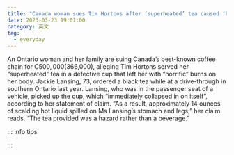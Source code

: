 ```yaml
---
title: "Canada woman sues Tim Hortons after ‘superheated’ tea caused ‘horrific’ burns"
date: 2023-03-23 19:01:00
category: 英文
tag:
  - everyday
---
```


An Ontario woman and her family are suing Canada’s best-known coffee chain for C$500,000 ($366,000), alleging Tim Hortons served her “superheated” tea in a defective cup that left her with “horrific” burns on her body. Jackie Lansing, 73, ordered a black tea while at a drive-through in southern Ontario last year. Lansing, who was in the passenger seat of a vehicle, picked up the cup, which “immediately collapsed in on itself”, according to her statement of claim. “As a result, approximately 14 ounces of scalding hot liquid spilled on Ms Lansing’s stomach and legs,” her claim reads. “The tea provided was a hazard rather than a beverage.”

::: info tips

:::
